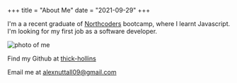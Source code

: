 +++
title = "About Me"
date = "2021-09-29"
+++

I'm a a recent graduate of [Northcoders](https://northcoders.com/) bootcamp, where I learnt Javascript. I'm looking for my first job as a software developer.

![photo of me](/img/AlexNuttall.jpg)

Find my Github at [thick-hollins](https://github.com/thick-hollins)

Email me at <alexnuttall09@gmail.com>

